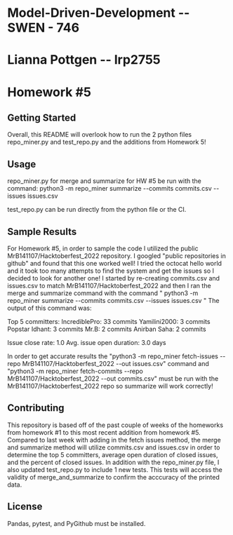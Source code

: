 # Model-Driven-Development -- SWEN - 746 
# Lianna Pottgen -- lrp2755
# Homework #5

## Getting Started
Overall, this README will overlook how to run the 2 python files repo_miner.py and test_repo.py and the additions from Homework 5!

## Usage

repo_miner.py for merge and summarize for HW #5 be run with the command: python3 -m repo_miner summarize --commits commits.csv --issues issues.csv

test_repo.py can be run directly from the python file or the CI. 

## Sample Results

For Homework #5, in order to sample the code I utilized the public MrB141107/Hacktoberfest_2022 repository. I googled "public repositories in github" and found that this one worked well! I tried the octocat hello world and it took too many attempts to find the system and get the issues so I decided to look for another one! 
I started by re-creating commits.csv and issues.csv to match MrB141107/Hacktoberfest_2022 and then I ran the merge and summarize command with the command " python3 -m repo_miner summarize --commits commits.csv --issues issues.csv "
The output of this command was: 
     
Top 5 committers: 
        IncrediblePro: 33 commits
        Yamilini2000: 3 commits
        Popstar Idhant: 3 commits
        Mr.B: 2 commits
        Anirban Saha: 2 commits

Issue close rate: 1.0
Avg. issue open duration: 3.0 days

In order to get accurate results the "python3 -m repo_miner fetch-issues --repo MrB141107/Hacktoberfest_2022 --out issues.csv" command and "python3 -m repo_miner fetch-commits --repo MrB141107/Hacktoberfest_2022 --out commits.csv" must be run with the MrB141107/Hacktoberfest_2022 repo so summarize will work correctly! 

## Contributing

This repository is based off of the past couple of weeks of the homeworks from homework #1 to this most recent addition from homework #5. 
Compared to last week with adding in the fetch issues method, the merge and summarize method will utilize commits.csv and issues.csv in order to determine the top 5 committers, average open duration of closed issues, and the percent of closed issues. 
In addition with the repo_miner.py file, I also updated test_repo.py to include 1 new tests. This tests will access the validity of merge_and_summarize to confirm the acccuracy of the printed data.

## License

Pandas, pytest, and PyGithub must be installed. 